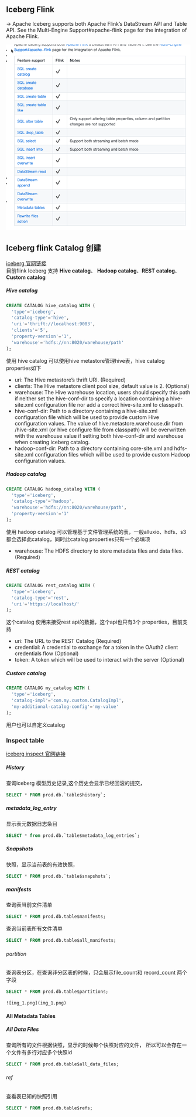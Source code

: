 ## Iceberg Flink 

-> Apache Iceberg supports both Apache Flink’s DataStream API and Table API. See the Multi-Engine Support#apache-flink page for the integration of Apache Flink.

![img.png](img.png)


## Iceberg flink Catalog 创建
[iceberg 官网链接](https://iceberg.apache.org/docs/latest/flink-ddl/#create-catalog)  
目前flink Iceberg 支持 **Hive catalog**、 **Hadoop catalog**、**REST catalog**、**Custom catalog**     

##### Hive catalog

```sql
CREATE CATALOG hive_catalog WITH (
  'type'='iceberg',
  'catalog-type'='hive',
  'uri'='thrift://localhost:9083',
  'clients'='5',
  'property-version'='1',
  'warehouse'='hdfs://nn:8020/warehouse/path'
);
```

使用 hive catalog 可以使用hive metastore管理hive表，hive catalog properties如下
- uri: The Hive metastore’s thrift URI. (Required)
- clients: The Hive metastore client pool size, default value is 2. (Optional)
- warehouse: The Hive warehouse location, users should specify this path if neither set the hive-conf-dir to specify a location containing a hive-site.xml configuration file nor add a correct hive-site.xml to classpath.
- hive-conf-dir: Path to a directory containing a hive-site.xml configuration file which will be used to provide custom Hive configuration values. The value of hive.metastore.warehouse.dir from <hive-conf-dir>/hive-site.xml (or hive configure file from classpath) will be overwritten with the warehouse value if setting both hive-conf-dir and warehouse when creating iceberg catalog.
- hadoop-conf-dir: Path to a directory containing core-site.xml and hdfs-site.xml configuration files which will be used to provide custom Hadoop configuration values.


##### Hadoop catalog

```sql
CREATE CATALOG hadoop_catalog WITH (
  'type'='iceberg',
  'catalog-type'='hadoop',
  'warehouse'='hdfs://nn:8020/warehouse/path',
  'property-version'='1'
);
```
使用 hadoop catalog 可以管理基于文件管理系统的表，一般alluxio、hdfs、s3都会选择此catalog，同时此catalog properties只有一个必填项

- warehouse: The HDFS directory to store metadata files and data files. (Required)

##### REST catalog

```sql
CREATE CATALOG rest_catalog WITH (
  'type'='iceberg',
  'catalog-type'='rest',
  'uri'='https://localhost/'
);
```
这个catalog 使用来接受rest api的数据，这个api也只有3个 properties，目前支持

- uri: The URL to the REST Catalog (Required)
- credential: A credential to exchange for a token in the OAuth2 client credentials flow (Optional)
- token: A token which will be used to interact with the server (Optional)


##### Custom catalog

```sql
CREATE CATALOG my_catalog WITH (
  'type'='iceberg',
  'catalog-impl'='com.my.custom.CatalogImpl',
  'my-additional-catalog-config'='my-value'
);
```
用户也可以自定义catalog 




### Inspect table 
[iceberg inspect 官网链接](https://iceberg.apache.org/docs/latest/flink-queries/#inspecting-tables)
##### History

查询iceberg 模型历史记录,这个历史会显示已经回滚的提交，
```sql
SELECT * FROM prod.db.`table$history`;
```

##### metadata_log_entry

显示表元数据日志条目
```sql
SELECT * from prod.db.`table$metadata_log_entries`;
```

##### Snapshots
快照，显示当前表的有效快照，
```sql
SELECT * FROM prod.db.`table$snapshots`;
```    
    
##### manifests

查询表当前文件清单
```sql
SELECT * FROM prod.db.table$manifests;
```
查询当前表所有文件清单
```sql
SELECT * FROM prod.db.table$all_manifests;
```
###### partition
查询表分区，在查询非分区表的时候，只会展示file_count和 record_count 两个字段
```sql
SELECT * FROM prod.db.table$partitions;
```
    ![img_1.png](img_1.png)


#### All Metadata Tables

##### All Data Files
查询所有的文件根据快照，显示的时候每个快照对应的文件， 所以可以会存在一个文件有多行对应多个快照id

```sql
SELECT * FROM prod.db.table$all_data_files;
```

###### ref
查看表已知的快照引用
```sql
SELECT * FROM prod.db.table$refs;
```






